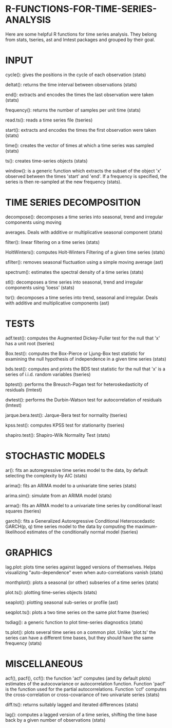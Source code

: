# R-FUNCTIONS-FOR-TIME-SERIES-ANALYSIS

Here are some helpful R functions for time series analysis. They belong from stats, tseries, ast and lmtest
packages and grouped by their goal.

# INPUT

cycle(): gives the positions in the cycle of each observation (stats)

deltat(): returns the time interval between observations (stats)

end(): extracts and encodes the times the last observation were taken (stats)

frequency(): returns the number of samples per unit time (stats)

read.ts(): reads a time series file (tseries)

start(): extracts and encodes the times the first observation were taken (stats)

time(): creates the vector of times at which a time series was sampled (stats)

ts(): creates time-series objects (stats)

window(): is a generic function which extracts the subset of the object 'x' observed between the times 'start'
and 'end'. If a frequency is specified, the series is then re-sampled at the new frequency (stats).


# TIME SERIES DECOMPOSITION

decompose(): decomposes a time series into seasonal, trend and irregular components using moving

averages. Deals with additive or multiplicative seasonal component (stats)

filter(): linear filtering on a time series (stats)

HoltWinters(): computes Holt-Winters Filtering of a given time series (stats)

sfilter(): removes seasonal fluctuation using a simple moving average (ast)

spectrum(): estimates the spectral density of a time series (stats)

stl(): decomposes a time series into seasonal, trend and irregular components using 'loess' (stats)

tsr(): decomposes a time series into trend, seasonal and irregular. Deals with additive and multiplicative
components (ast)


# TESTS

adf.test(): computes the Augmented Dickey-Fuller test for the null that 'x' has a unit root (tseries)

Box.test(): computes the Box-Pierce or Ljung-Box test statistic for examining the null hypothesis of
independence in a given time series (stats)

bds.test(): computes and prints the BDS test statistic for the null that 'x' is a series of i.i.d. random variables
(tseries)

bptest(): performs the Breusch-Pagan test for heteroskedasticity of residuals (lmtest)

dwtest(): performs the Durbin-Watson test for autocorrelation of residuals (lmtest)

jarque.bera.test(): Jarque-Bera test for normality (tseries)

kpss.test(): computes KPSS test for stationarity (tseries)

shapiro.test(): Shapiro-Wilk Normality Test (stats)


# STOCHASTIC MODELS

ar(): fits an autoregressive time series model to the data, by default selecting the complexity by AIC (stats)

arima(): fits an ARIMA model to a univariate time series (stats)

arima.sim(): simulate from an ARIMA model (stats)

arma(): fits an ARMA model to a univariate time series by conditional least squares (tseries)

garch(): fits a Generalized Autoregressive Conditional Heteroscedastic GARCH(p, q) time series model to
the data by computing the maximum-likelihood estimates of the conditionally normal model (tseries)

# GRAPHICS

lag.plot: plots time series against lagged versions of themselves. Helps visualizing "auto-dependence" even
when auto-correlations vanish (stats)

monthplot(): plots a seasonal (or other) subseries of a time series (stats)

plot.ts(): plotting time-series objects (stats)

seaplot(): plotting seasonal sub-series or profile (ast)

seqplot.ts(): plots a two time series on the same plot frame (tseries)

tsdiag(): a generic function to plot time-series diagnostics (stats)

ts.plot(): plots several time series on a common plot. Unlike 'plot.ts' the series can have a different time
bases, but they should have the same frequency (stats)


# MISCELLANEOUS

acf(), pacf(), ccf(): the function 'acf' computes (and by default plots) estimates of the autocovariance or
autocorrelation function. Function 'pacf' is the function used for the partial autocorrelations. Function 'ccf'
computes the cross-correlation or cross-covariance of two univariate series (stats)

diff.ts(): returns suitably lagged and iterated differences (stats)

lag(): computes a lagged version of a time series, shifting the time base back by a given number of
observations (stats)
